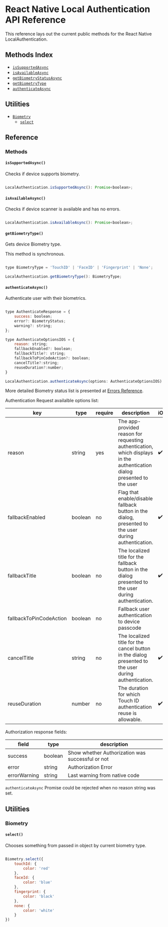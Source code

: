 # React Native Local Authentication API Reference

This reference lays out the current public methods for the React Native LocalAuthentication.

## Methods Index

- [`isSupportedAsync`](Api-Reference.md#issupportedasync)
- [`isAvailableAsync`](Api-Reference.md#isavailableasync)
- [`getBiometryStatusAsync`](Api-Reference.md#getbiometrystatusasync)
- [`getBiometryType`](Api-Reference.md#getbiometrytype)
- [`authenticateAsync`](Api-Reference.md#authenticateasync)

## Utilities

- [`Biometry`](Api-Reference.md#biometry)
  - [`select`](Api-reference.md#select)

## Reference

### Methods

#### `isSupportedAsync()`

Checks if device supports biometry.

```javascript

LocalAuthentication.isSupportedAsync(): Promise<boolean>;

```

#### `isAvailableAsync()`

Checks if device scanner is available and has no errors.

```javascript

LocalAuthentication.isAvailableAsync(): Promise<boolean>;

```


#### `getBiometryType()`

Gets device Biometry type.

This method is synchronous.

```javascript

type BiometryType = 'TouchID' | 'FaceID' | 'Fingerprint' | 'None';

LocalAuthentication.getBiometryType(): BiometryType;

```


#### `authenticateAsync()`

Authenticate user with their biometrics.


```javascript

type AuthenticateResponse = {
    success: boolean;
    error?: BiometryStatus;
    warning?: string;
};

type AuthenticateOptionsIOS = {
    reason: string;
    fallbackEnabled?: boolean;
    fallbackTitle?: string;
    fallbackToPinCodeAction?: boolean;
    cancelTitle?:string;
    reuseDuration?:number;
}

LocalAuthentication.authenticateAsync(options: AuthenticateOptionsIOS): Promise<AuthenticateResponse>;

```

More detailed Biometry status list is presented at [Errors Reference](Errors.md).

Authentication Request availalble options list:

|key|type|require|description|iOS|Android|
|------|------|------|------|------|------|
|reason|string|yes|The app-provided reason for requesting authentication, which displays in the authentication dialog presented to the user|✔️||
|fallbackEnabled|boolean|no|Flag that enable/disable fallback button in the dialog, presented to the user during authentication.|✔️||
|fallbackTitle|boolean|no|The localized title for the fallback button in the dialog presented to the user during authentication.|✔️||
|fallbackToPinCodeAction|boolean|no|Fallback user authentication to device passcode|||
|cancelTitle|string|no|The localized title for the cancel button in the dialog presented to the user during authentication.|✔️||
|reuseDuration|number|no|The duration for which Touch ID authentication reuse is allowable.|✔️||

Authorization response fields:

|field|type|description|
|------|------|------|
|success|boolean|Show whether Authorization was successful or not|
|error|string|Authorization Error|
|errorWarning|string|Last warning from native code|

`authenticateAsync` Promise could be rejected when no reason string was set.


## Utilities

### Biometry

#### `select()`

Chooses something from passed in object by current biometry type.

```javascript

Biometry.select({
    touchId: {
        color: 'red'
    },
    faceId: {
        color: 'blue'
    },
    fingerprint: {
        color: 'black'
    },
    none: {
        color: 'white'
    }
})

```